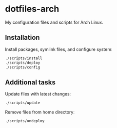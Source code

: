 # dotfiles-arch

My configuration files and scripts for Arch Linux.

## Installation

Install packages, symlink files, and configure system:

```sh
./scripts/install
./scripts/deploy
./scripts/config
```

## Additional tasks

Update files with latest changes:

```sh
./scripts/update
```

Remove files from home directory:

```sh
./scripts/undeploy
```
